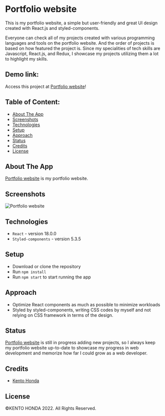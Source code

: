 # Portfolio website

This is my portfolio website, a simple but user-friendly and great UI design created with React.js and styled-components.

Everyone can check all of my projects created with various programming languages and tools on the portfolio website. And the order of projects is based on how featured the project is. Since my specialities of tech skills are Javascript, React.js, and Redux, I showcase my projects utilizing them a lot to highlight my skills.

## Demo link:

Access this project at [Portfolio website](https://portfolio-website-zeta-five.vercel.app/)!

## Table of Content:

- [About The App](#about-the-app)
- [Screenshots](#screenshots)
- [Technologies](#technologies)
- [Setup](#setup)
- [Approach](#approach)
- [Status](#status)
- [Credits](#credits)
- [License](#license)

## About The App

[Portfolio website](https://portfolio-website-zeta-five.vercel.app/) is my portfolio website.

## Screenshots

![Portfolio website](https://user-images.githubusercontent.com/65790344/184456159-217a2d0f-a852-49ad-a994-b73a358792cf.png)

## Technologies

- `React` - version 18.0.0
- `Styled-components` - version 5.3.5

## Setup

- Download or clone the repository
- Run `npm install`
- Run `npm start` to start running the app

## Approach

- Optimize React components as much as possible to minimize workloads
- Styled by styled-components, writing CSS codes by myself and not relying on CSS framework in terms of the design.

## Status

[Portfolio website](https://portfolio-website-zeta-five.vercel.app/) is still in progress adding new projects, so I always keep my portfolio website up-to-date to showcase my progress in web development and memorize how far I could grow as a web developer.

## Credits

- [Kento Honda](https://github.com/keento0809)

## License

©︎KENTO HONDA 2022. All Rights Reserved.
